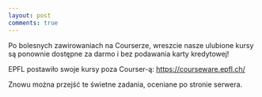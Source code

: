 ```yaml
---
layout: post
comments: true
---
```


Po bolesnych zawirowaniach na Courserze, wreszcie nasze ulubione kursy są ponownie dostępne za darmo i bez podawania karty kredytowej!

EPFL postawiło swoje kursy poza Courser-ą: https://courseware.epfl.ch/

Znowu można przejść te świetne zadania, oceniane po stronie serwera.
